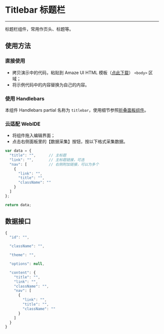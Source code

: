 # Titlebar 标题栏
---

标题栏组件，常用作页头、标题等。

## 使用方法

### 直接使用

- 拷贝演示中的代码，粘贴到 Amaze UI HTML 模板（[点此下载](/getting-started)） `<body>` 区域；
- 将示例代码中的内容替换为自己的内容。

### 使用 Handlebars

本组件 Handlebars partial 名称为 `titlebar`，使用细节参照[折叠面板组件](/widgets/accordion)。

### 云适配 WebIDE

- 将组件拖入编辑界面；
- 点击右侧面板里的【数据采集】按钮，按以下格式采集数据。

```javascript
var data = {
  "title": "",		// 主标题
  "link": "",       // 主标题链接，可选
  "nav": [          // 右侧附加链接，可以为多个
    {
      "link": "",
      "title": "",
      "className": ""
    }
  ]
};

return data;
```

## 数据接口

```javascript
{
  "id": "",

  "className": "",

  "theme": "",

  "options": null,

  "content": {
    "title": "",
    "link": "",
    "className": "",
    "nav": [
      {
        "link": "",
        "title": "",
        "className": ""
      }
    ]
  }
}
```
